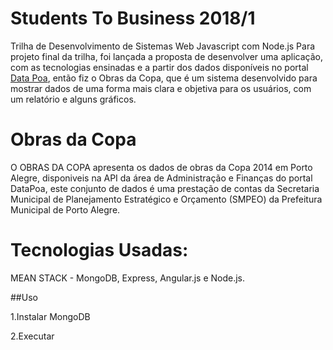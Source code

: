 # Students To Business 2018/1
Trilha de Desenvolvimento de Sistemas Web Javascript com Node.js
Para projeto final da trilha, foi lançada a proposta de desenvolver uma aplicação, com as tecnologias ensinadas e a partir dos dados disponíveis no portal [Data Poa](http://datapoa.com.br), então fiz o Obras da Copa, que é um sistema desenvolvido para mostrar dados de uma forma mais clara e objetiva para os usuários, com um relatório e alguns gráficos.

# Obras da Copa
O OBRAS DA COPA apresenta os dados de obras da Copa 2014 em Porto Alegre, disponiveis na API da área de Administração e Finanças do portal DataPoa, este conjunto de dados é uma prestação de contas da Secretaria Municipal de Planejamento Estratégico e Orçamento (SMPEO) da Prefeitura Municipal de Porto Alegre.

# Tecnologias Usadas:
MEAN STACK - MongoDB, Express, Angular.js e Node.js.

##Uso

1.Instalar
    <npm install>
    MongoDB

2.Executar
    <node app>
    <mongod>
